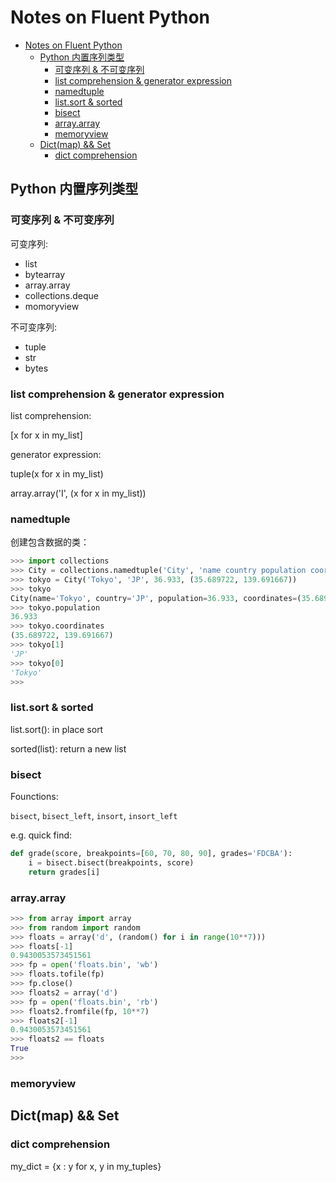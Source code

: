 # Notes on Fluent Python

- [Notes on Fluent Python](#notes-on-fluent-python)
  - [Python 内置序列类型](#python-内置序列类型)
    - [可变序列 & 不可变序列](#可变序列--不可变序列)
    - [list comprehension & generator expression](#list-comprehension--generator-expression)
    - [namedtuple](#namedtuple)
    - [list.sort & sorted](#listsort--sorted)
    - [bisect](#bisect)
    - [array.array](#arrayarray)
    - [memoryview](#memoryview)
  - [Dict(map) && Set](#dictmap--set)
    - [dict comprehension](#dict-comprehension)

## Python 内置序列类型


### 可变序列 & 不可变序列

可变序列:

- list
- bytearray
- array.array
- collections.deque
- momoryview

不可变序列:

- tuple
- str
- bytes

### list comprehension & generator expression

list comprehension:

[x for x in my_list]

generator expression:

tuple(x for x in my_list)

array.array('I', (x for x in my_list))

### namedtuple

创建包含数据的类：

```python
>>> import collections
>>> City = collections.namedtuple('City', 'name country population coordinates')
>>> tokyo = City('Tokyo', 'JP', 36.933, (35.689722, 139.691667))
>>> tokyo
City(name='Tokyo', country='JP', population=36.933, coordinates=(35.689722, 139.691667))
>>> tokyo.population
36.933
>>> tokyo.coordinates
(35.689722, 139.691667)
>>> tokyo[1]
'JP'
>>> tokyo[0]
'Tokyo'
>>> 
```

### list.sort & sorted

list.sort(): in place sort

sorted(list): return a new list


### bisect 

Founctions:

`bisect`, `bisect_left`, `insort`, `insort_left`

e.g. quick find:

```python
def grade(score, breakpoints=[60, 70, 80, 90], grades='FDCBA'):
    i = bisect.bisect(breakpoints, score)
    return grades[i]
```

### array.array

```python
>>> from array import array
>>> from random import random
>>> floats = array('d', (random() for i in range(10**7)))
>>> floats[-1]
0.9430053573451561
>>> fp = open('floats.bin', 'wb')
>>> floats.tofile(fp)
>>> fp.close()
>>> floats2 = array('d')
>>> fp = open('floats.bin', 'rb')
>>> floats2.fromfile(fp, 10**7)
>>> floats2[-1]
0.9430053573451561
>>> floats2 == floats
True
>>> 
```

### memoryview

## Dict(map) && Set

### dict comprehension

my_dict = {x : y for x, y in my_tuples}

